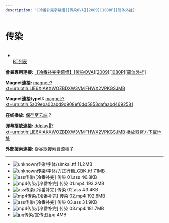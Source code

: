 ```yaml
---
description: '[冷番补完字幕组][传染OVA][2009][1080P][简体外挂]'
---
```


# 传染



<figure><img src="http://lain.bgm.tv/pic/cover/l/84/0f/41256_07c57.jpg" alt=""><figcaption></figcaption></figure>



* [\
  BT列表](https://share.dmhy.org/topics/view/467141_OVA_2009_1080P.html#tabs-1)

**會員專用連接:** [【冷番补完字幕组】\[传染OVA\]\[2009\]\[1080P\]\[简体外挂\]](https://dl.dmhy.org/2017/08/04/5a09eba00abd9d908ef6dd5853dafaabd4692581.torrent)

**Magnet連接:** [magnet:?xt=urn:btih:LIE6XIAKXWOZBDXW3VMFHWX2VPKGSJMB](https://magnet/?xt=urn:btih:LIE6XIAKXWOZBDXW3VMFHWX2VPKGSJMB\&dn=\&tr=http%3A%2F%2F104.238.198.186%3A8000%2Fannounce\&tr=udp%3A%2F%2F104.238.198.186%3A8000%2Fannounce\&tr=http%3A%2F%2Ftracker.openbittorrent.com%3A80%2Fannounce\&tr=http%3A%2F%2Ftracker.publicbt.com%3A80%2Fannounce\&tr=http%3A%2F%2Ftracker.prq.to%2Fannounce\&tr=http%3A%2F%2Fopen.acgtracker.com%3A1096%2Fannounce\&tr=http%3A%2F%2Ftr.bangumi.moe%3A6969%2Fannounce\&tr=https%3A%2F%2Ft-115.rhcloud.com%2Fonly_for_ylbud\&tr=http%3A%2F%2Fbtfile.sdo.com%3A6961%2Fannounce\&tr=http%3A%2F%2Fexodus.desync.com%3A6969%2Fannounce\&tr=https%3A%2F%2Ftr.bangumi.moe%3A9696%2Fannounce\&tr=http%3A%2F%2F121.14.98.151%3A9090%2Fannounce\&tr=http%3A%2F%2F173.254.204.71%3A1096%2Fannounce\&tr=http%3A%2F%2F188.190.120.74%3A80%2Fannounce\&tr=http%3A%2F%2F94.228.192.98%2Fannounce\&tr=http%3A%2F%2F95.68.246.30%3A80%2Fannounce\&tr=http%3A%2F%2Fanisaishuu.de%3A2710%2Fannounce)

**Magnet連接typeII:** [magnet:?xt=urn:btih:5a09eba00abd9d908ef6dd5853dafaabd4692581](https://magnet/?xt=urn:btih:5a09eba00abd9d908ef6dd5853dafaabd4692581)

**在线播放:** [保存至云端](https://mypikpak.com/drive/url-checker?url=magnet:?xt=urn:btih:5a09eba00abd9d908ef6dd5853dafaabd4692581) ?

**彈幕播放連接:** [ddplay:magnet:?xt=urn:btih:LIE6XIAKXWOZBDXW3VMFHWX2VPKGSJMB](ddplay:magnet:?xt=urn:btih:LIE6XIAKXWOZBDXW3VMFHWX2VPKGSJMB\&dn=\&tr=http%3A%2F%2F104.238.198.186%3A8000%2Fannounce\&tr=udp%3A%2F%2F104.238.198.186%3A8000%2Fannounce\&tr=http%3A%2F%2Ftracker.openbittorrent.com%3A80%2Fannounce\&tr=http%3A%2F%2Ftracker.publicbt.com%3A80%2Fannounce\&tr=http%3A%2F%2Ftracker.prq.to%2Fannounce\&tr=http%3A%2F%2Fopen.acgtracker.com%3A1096%2Fannounce\&tr=http%3A%2F%2Ftr.bangumi.moe%3A6969%2Fannounce\&tr=https%3A%2F%2Ft-115.rhcloud.com%2Fonly_for_ylbud\&tr=http%3A%2F%2Fbtfile.sdo.com%3A6961%2Fannounce\&tr=http%3A%2F%2Fexodus.desync.com%3A6969%2Fannounce\&tr=https%3A%2F%2Ftr.bangumi.moe%3A9696%2Fannounce\&tr=http%3A%2F%2F121.14.98.151%3A9090%2Fannounce\&tr=http%3A%2F%2F173.254.204.71%3A1096%2Fannounce\&tr=http%3A%2F%2F188.190.120.74%3A80%2Fannounce\&tr=http%3A%2F%2F94.228.192.98%2Fannounce\&tr=http%3A%2F%2F95.68.246.30%3A80%2Fannounce\&tr=http%3A%2F%2Fanisaishuu.de%3A2710%2Fannounce) [播放器官方下載地址](http://www.dandanplay.com/?from=dmhy)

**外部搜索連接:** [從谷歌搜索資源種子](https://www.google.com/search?oe=utf-8\&q=5a09eba00abd9d908ef6dd5853dafaabd4692581)

***

* ![unknown](https://share.dmhy.org/images/icon/unknown.gif)传染/字体/simkai.ttf 11.2MB
* ![unknown](https://share.dmhy.org/images/icon/unknown.gif)传染/字体/方正行楷\_GBK.ttf 7.1MB
* ![ass](https://share.dmhy.org/images/icon/ass.gif)传染/\[冷番补完] 传染 01.ass 46.8KB
* ![mp4](https://share.dmhy.org/images/icon/mp4.gif)传染/\[冷番补完] 传染 01.mp4 193.2MB
* ![ass](https://share.dmhy.org/images/icon/ass.gif)传染/\[冷番补完] 传染 02.ass 43.4KB
* ![mp4](https://share.dmhy.org/images/icon/mp4.gif)传染/\[冷番补完] 传染 02.mp4 192.8MB
* ![ass](https://share.dmhy.org/images/icon/ass.gif)传染/\[冷番补完] 传染 03.ass 31.9KB
* ![mp4](https://share.dmhy.org/images/icon/mp4.gif)传染/\[冷番补完] 传染 03.mp4 181.7MB
* ![jpg](https://share.dmhy.org/images/icon/jpg.gif)传染/宣传图.jpg 4MB
